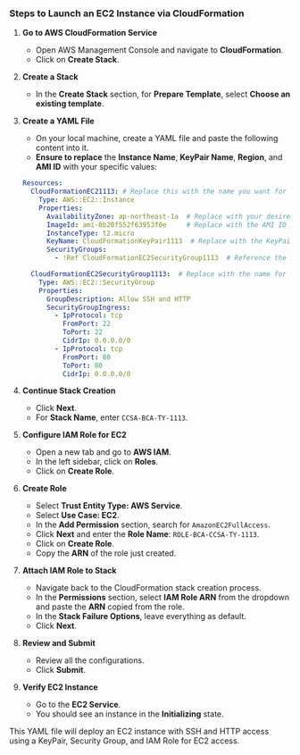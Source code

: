 ### Steps to Launch an EC2 Instance via CloudFormation

1. **Go to AWS CloudFormation Service**
   - Open AWS Management Console and navigate to **CloudFormation**.
   - Click on **Create Stack**.

2. **Create a Stack**
   - In the **Create Stack** section, for **Prepare Template**, select **Choose an existing template**.

3. **Create a YAML File**
   - On your local machine, create a YAML file and paste the following content into it.
   - **Ensure to replace** the **Instance Name**, **KeyPair Name**, **Region**, and **AMI ID** with your specific values:

   ```yaml
   Resources:
     CloudFormationEC21113: # Replace this with the name you want for the EC2 instance
       Type: AWS::EC2::Instance
       Properties:
         AvailabilityZone: ap-northeast-1a  # Replace with your desired region's availability zone
         ImageId: ami-0b20f552f63953f0e     # Replace with the AMI ID you want to use
         InstanceType: t2.micro
         KeyName: CloudFormationKeyPair1113  # Replace with the KeyPair name you created
         SecurityGroups:
           - !Ref CloudFormationEC2SecurityGroup1113  # Reference the Security Group below

     CloudFormationEC2SecurityGroup1113:  # Replace with the name for the Security Group
       Type: AWS::EC2::SecurityGroup
       Properties:
         GroupDescription: Allow SSH and HTTP
         SecurityGroupIngress:
           - IpProtocol: tcp
             FromPort: 22
             ToPort: 22
             CidrIp: 0.0.0.0/0
           - IpProtocol: tcp
             FromPort: 80
             ToPort: 80
             CidrIp: 0.0.0.0/0
   ```

4. **Continue Stack Creation**
   - Click **Next**.
   - For **Stack Name**, enter `CCSA-BCA-TY-1113`.

5. **Configure IAM Role for EC2**
   - Open a new tab and go to **AWS IAM**.
   - In the left sidebar, click on **Roles**.
   - Click on **Create Role**.

6. **Create Role**
   - Select **Trust Entity Type: AWS Service**.
   - Select **Use Case: EC2**.
   - In the **Add Permission** section, search for `AmazonEC2FullAccess`.
   - Click **Next** and enter the **Role Name**: `ROLE-BCA-CCSA-TY-1113`.
   - Click on **Create Role**.
   - Copy the **ARN** of the role just created.

7. **Attach IAM Role to Stack**
   - Navigate back to the CloudFormation stack creation process.
   - In the **Permissions** section, select **IAM Role ARN** from the dropdown and paste the **ARN** copied from the role.
   - In the **Stack Failure Options**, leave everything as default.
   - Click **Next**.

8. **Review and Submit**
   - Review all the configurations.
   - Click **Submit**.

9. **Verify EC2 Instance**
   - Go to the **EC2 Service**.
   - You should see an instance in the **Initializing** state.

This YAML file will deploy an EC2 instance with SSH and HTTP access using a KeyPair, Security Group, and IAM Role for EC2 access.